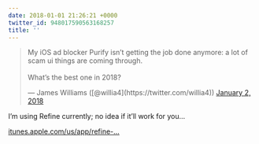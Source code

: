 ```yaml
---
date: 2018-01-01 21:26:21 +0000
twitter_id: 948017590563168257
title: ''
---
```


<blockquote class="twitter-tweet"><p lang="en" dir="ltr">My iOS ad blocker Purify isn’t getting the job done anymore: a lot of scam ui things are coming through. <br><br>What’s the best one in 2018?</p>&mdash; James Williams ([@willia4](https://twitter.com/willia4)) <a href="https://twitter.com/willia4/status/948011250117763072?ref_src=twsrc%5Etfw">January 2, 2018</a></blockquote>
<script async src="https://platform.twitter.com/widgets.js" charset="utf-8"></script>

I’m using Refine currently; no idea if it’ll work for you…

[itunes.apple.com/us/app/refine-…](https://itunes.apple.com/us/app/refine-customizable-ad-blocker-for-safari/id1011678834?mt=8)
